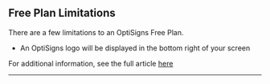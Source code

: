 ## Free Plan Limitations

There are a few limitations to an OptiSigns Free Plan.

  * An OptiSigns logo will be displayed in the bottom right of your screen

For additional information, see the full article [here](https://support.optisigns.com/hc/en-us/articles/33940834613139)

---
